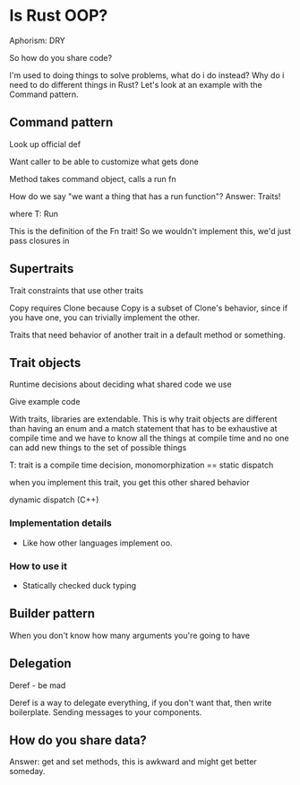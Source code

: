 # Is Rust OOP?

Aphorism: DRY

So how do you share code?

I'm used to doing things to solve problems, what do i do instead?
Why do i need to do different things in Rust? Let's look at an example
with the Command pattern.

## Command pattern

Look up official def

Want caller to be able to customize what gets done

Method takes command object, calls a run fn

How do we say "we want a thing that has a run function"? Answer: Traits!

where T: Run

This is the definition of the Fn trait! So we wouldn't implement this, we'd just
pass closures in

## Supertraits

Trait constraints that use other traits

Copy requires Clone because Copy is a subset of Clone's behavior, since if you
have one, you can trivially implement the other.

Traits that need behavior of another trait in a default method or something.

## Trait objects

Runtime decisions about deciding what shared code we use

Give example code

With traits, libraries are extendable. This is why trait objects are different
than having an enum and a match statement that has to be exhaustive at compile
time and we have to know all the things at compile time and no one can add
new things to the set of possible things

T: trait is a compile time decision, monomorphization == static dispatch

when you implement this trait, you get this other shared behavior

dynamic dispatch (C++)

### Implementation details

- Like how other languages implement oo.

### How to use it

- Statically checked duck typing

## Builder pattern

When you don't know how many arguments you're going to have

## Delegation

Deref - be mad

Deref is a way to delegate everything, if you don't want that, then write
boilerplate. Sending messages to your components.

## How do you share data?

Answer: get and set methods, this is awkward and might get better someday.
